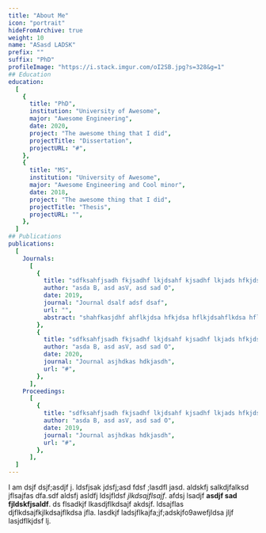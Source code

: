```yaml
---
title: "About Me"
icon: "portrait"
hideFromArchive: true
weight: 10
name: "ASasd LADSK"
prefix: ""
suffix: "PhD"
profileImage: "https://i.stack.imgur.com/oI2SB.jpg?s=328&g=1"
## Education
education:
  [
    {
      title: "PhD",
      institution: "University of Awesome",
      major: "Awesome Engineering",
      date: 2020,
      project: "The awesome thing that I did",
      projectTitle: "Dissertation",
      projectURL: "#",
    },
    {
      title: "MS",
      institution: "University of Awesome",
      major: "Awesome Engineering and Cool minor",
      date: 2018,
      project: "The awesome thing that I did",
      projectTitle: "Thesis",
      projectURL: "",
    },
  ]
## Publications
publications:
  [
    Journals:
      [
        {
          title: "sdfksahfjsadh fkjsadhf lkjdsahf kjsadhf lkjads hfkjdsal fksdaf sadfkdsfjhksadgf dfas",
          author: "asda B, asd asV, asd sad O",
          date: 2019,
          journal: "Journal dsalf adsf dsaf",
          url: "",
          abstract: "shahfkasjdhf ahflkjdsa hfkjdsa hflkjdsahflkdsa hfljdsahf lkjashfdkjad hflkjdsa hflkjdsafh kjsadhf kjsadhf lkjdsahf kjdsahf lkjdsahf lkjdsahf lkjsadhfljdsaf halkjdshf ldsajfh askjdhflkjdsaf ldsakflkjdsahf kjsadhflkjdsaf lkjdsahf kjsadgfkdsabfanmdsbfdsanf. dsanfmsnafdhfdlkjsaj;lkdsa jf;lkdsajf ;lksajfd;lkdsa jf;kdsajf ds",
        },
        {
          title: "sdfksahfjsadh fkjsadhf lkjdsahf kjsadhf lkjads hfkjdsal fksdaf sadfkdsfjhksadgf dfas",
          author: "asda B, asd asV, asd sad O",
          date: 2020,
          journal: "Journal asjhdkas hdkjasdh",
          url: "#",
        },
      ],
    Proceedings:
      [
        {
          title: "sdfksahfjsadh fkjsadhf lkjdsahf kjsadhf lkjads hfkjdsal fksdaf sadfkdsfjhksadgf dfas",
          author: "asda B, asd asV, asd sad O",
          date: 2019,
          journal: "Journal asjhdkas hdkjasdh",
          url: "#",
        },
      ],
  ]
---
```


I am dsjf dsjf;asdjf j. ldsfjsak jdsfj;asd fdsf ;lasdfl jasd. aldskfj salkdjfalksd jflsajfas dfa.sdf aldsfj asldfj ldsjfldsf *jlkdsajflsajf*. afdsj lsadjf **asdjf sad fjldskfjsaldf**. ds flsadkjf lkasdjflkdsajf akdsjf. ldsajflas djflkdsajfkjlkdsajflkdsa jfla. lasdkjf ladsjflkajfa;jf;adskjfo9awefjldsa jljf lasjdflkjdsf lj.
